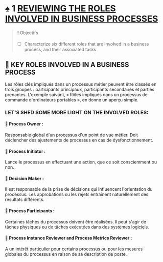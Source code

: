# ♠ 1 [REVIEWING THE ROLES INVOLVED IN BUSINESS PROCESSES](https://learning.sap.com/learning-journeys/create-processes-and-automations-with-sap-build-process-automation/reviewing-the-roles-involved-in-business-processes_d6b5b3e5-7dfc-4c98-905e-9f450b53afa4)

> :exclamation: Objectifs
>
> - [ ] Characterize six different roles that are involved in a business process, and their associated tasks

## :closed_book: KEY ROLES INVOLVED IN A BUSINESS PROCESS

Les rôles clés impliqués dans un processus métier peuvent être classés en trois groupes : participants principaux, participants secondaires et parties prenantes. L'exemple suivant, « Rôles impliqués dans un processus de commande d'ordinateurs portables », en donne un aperçu simple.

### LET'S SHED SOME MORE LIGHT ON THE INVOLVED ROLES:

#### :small_red_triangle_down: Process Owner :

Responsable global d'un processus d'un point de vue métier. Doit déclencher des ajustements de processus en cas de dysfonctionnement.

#### :small_red_triangle_down: Process Initiator :

Lance le processus en effectuant une action, que ce soit consciemment ou non.

#### :small_red_triangle_down: Decision Maker :

Il est responsable de la prise de décisions qui influencent l'orientation du processus. Les approbations ou les rejets entraînent naturellement des résultats différents.

#### :small_red_triangle_down: Process Participants :

Certaines tâches du processus doivent être réalisées. Il peut s'agir de tâches physiques ou de tâches exécutées dans des systèmes logiciels.

#### :small_red_triangle_down: Process Instance Reviewer and Process Metrics Reviewer :

A un intérêt particulier pour certains processus ou pour les mesures globales du processus en raison de sa description de poste.
